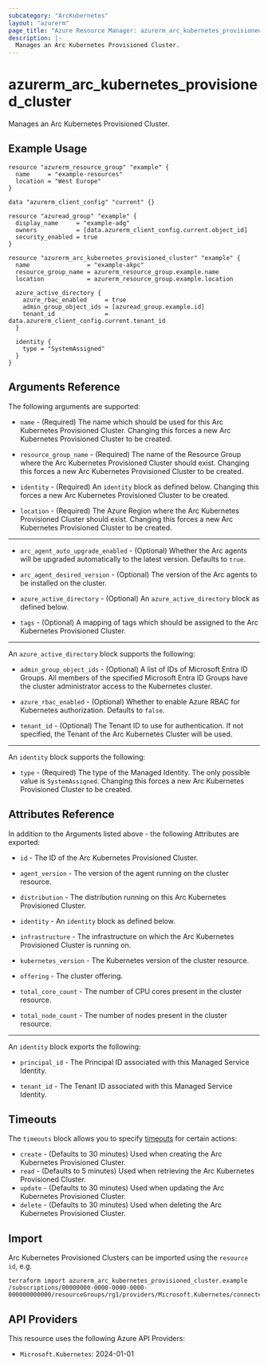 ```yaml
---
subcategory: "ArcKubernetes"
layout: "azurerm"
page_title: "Azure Resource Manager: azurerm_arc_kubernetes_provisioned_cluster"
description: |-
  Manages an Arc Kubernetes Provisioned Cluster.
---
```


# azurerm_arc_kubernetes_provisioned_cluster

Manages an Arc Kubernetes Provisioned Cluster.

## Example Usage

```hcl
resource "azurerm_resource_group" "example" {
  name     = "example-resources"
  location = "West Europe"
}

data "azurerm_client_config" "current" {}

resource "azuread_group" "example" {
  display_name     = "example-adg"
  owners           = [data.azurerm_client_config.current.object_id]
  security_enabled = true
}

resource "azurerm_arc_kubernetes_provisioned_cluster" "example" {
  name                = "example-akpc"
  resource_group_name = azurerm_resource_group.example.name
  location            = azurerm_resource_group.example.location

  azure_active_directory {
    azure_rbac_enabled     = true
    admin_group_object_ids = [azuread_group.example.id]
    tenant_id              = data.azurerm_client_config.current.tenant_id
  }

  identity {
    type = "SystemAssigned"
  }
}
```

## Arguments Reference

The following arguments are supported:

* `name` - (Required) The name which should be used for this Arc Kubernetes Provisioned Cluster. Changing this forces a new Arc Kubernetes Provisioned Cluster to be created.

* `resource_group_name` - (Required) The name of the Resource Group where the Arc Kubernetes Provisioned Cluster should exist. Changing this forces a new Arc Kubernetes Provisioned Cluster to be created.

* `identity` - (Required) An `identity` block as defined below. Changing this forces a new Arc Kubernetes Provisioned Cluster to be created.

* `location` - (Required) The Azure Region where the Arc Kubernetes Provisioned Cluster should exist. Changing this forces a new Arc Kubernetes Provisioned Cluster to be created.

---

* `arc_agent_auto_upgrade_enabled` - (Optional) Whether the Arc agents will be upgraded automatically to the latest version. Defaults to `true`.

* `arc_agent_desired_version` - (Optional) The version of the Arc agents to be installed on the cluster.

* `azure_active_directory` - (Optional) An `azure_active_directory` block as defined below.

* `tags` - (Optional) A mapping of tags which should be assigned to the Arc Kubernetes Provisioned Cluster.

---

An `azure_active_directory` block supports the following:

* `admin_group_object_ids` - (Optional) A list of IDs of Microsoft Entra ID Groups. All members of the specified Microsoft Entra ID Groups have the cluster administrator access to the Kubernetes cluster.

* `azure_rbac_enabled` - (Optional) Whether to enable Azure RBAC for Kubernetes authorization. Defaults to `false`.

* `tenant_id` - (Optional) The Tenant ID to use for authentication. If not specified, the Tenant of the Arc Kubernetes Cluster will be used.

---

An `identity` block supports the following:

* `type` - (Required) The type of the Managed Identity. The only possible value is `SystemAssigned`. Changing this forces a new Arc Kubernetes Provisioned Cluster to be created.

## Attributes Reference

In addition to the Arguments listed above - the following Attributes are exported: 

* `id` - The ID of the Arc Kubernetes Provisioned Cluster.

* `agent_version` - The version of the agent running on the cluster resource.

* `distribution` - The distribution running on this Arc Kubernetes Provisioned Cluster.

* `identity` - An `identity` block as defined below.

* `infrastructure` - The infrastructure on which the Arc Kubernetes Provisioned Cluster is running on.

* `kubernetes_version` - The Kubernetes version of the cluster resource.

* `offering` - The cluster offering.

* `total_core_count` - The number of CPU cores present in the cluster resource.

* `total_node_count` - The number of nodes present in the cluster resource.

---

An `identity` block exports the following:

* `principal_id` - The Principal ID associated with this Managed Service Identity.

* `tenant_id` - The Tenant ID associated with this Managed Service Identity.

## Timeouts

The `timeouts` block allows you to specify [timeouts](https://www.terraform.io/language/resources/syntax#operation-timeouts) for certain actions:

* `create` - (Defaults to 30 minutes) Used when creating the Arc Kubernetes Provisioned Cluster.
* `read` - (Defaults to 5 minutes) Used when retrieving the Arc Kubernetes Provisioned Cluster.
* `update` - (Defaults to 30 minutes) Used when updating the Arc Kubernetes Provisioned Cluster.
* `delete` - (Defaults to 30 minutes) Used when deleting the Arc Kubernetes Provisioned Cluster.

## Import

Arc Kubernetes Provisioned Clusters can be imported using the `resource id`, e.g.

```shell
terraform import azurerm_arc_kubernetes_provisioned_cluster.example /subscriptions/00000000-0000-0000-0000-000000000000/resourceGroups/rg1/providers/Microsoft.Kubernetes/connectedClusters/cluster1
```

## API Providers
<!-- This section is generated, changes will be overwritten -->
This resource uses the following Azure API Providers:

* `Microsoft.Kubernetes`: 2024-01-01
